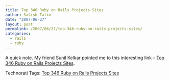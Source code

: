 ```yaml
---
title: Top 346 Ruby on Rails Projects Sites
author: Satish Talim
date: "2007-06-27"
layout: post
permalink: /2007/06/27/top-346-ruby-on-rails-projects-sites/
categories:
  - rails
  - ruby
---
```

A quick note. My friend Sunil Kelkar pointed me to this interesting link
– [Top 346 Ruby on Rails Projects
Sites](http://webdeveloper.econsultant.com/ruby-rails-projects-sites/).

Technorati Tags: [Top 346 Ruby on Rails Projects
Sites](http://technorati.com/tag/Top+346+Ruby+on+Rails+Projects+Sites)
